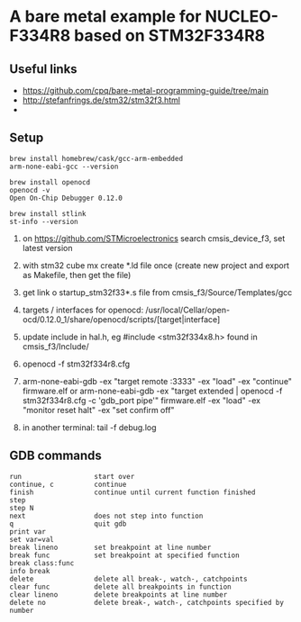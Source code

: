 # A bare metal example for NUCLEO-F334R8 based on STM32F334R8

## Useful links
- https://github.com/cpq/bare-metal-programming-guide/tree/main
- http://stefanfrings.de/stm32/stm32f3.html
- 

## Setup
```
brew install homebrew/cask/gcc-arm-embedded
arm-none-eabi-gcc --version

brew install openocd
openocd -v
Open On-Chip Debugger 0.12.0

brew install stlink
st-info --version
```

1. on https://github.com/STMicroelectronics search cmsis_device_f3, set latest version
2. with stm32 cube mx create *.ld file once (create new project and export as Makefile, then get the file)
3. get link o startup_stm32f33*.s file from cmsis_f3/Source/Templates/gcc
4. targets / interfaces for openocd: /usr/local/Cellar/open-ocd/0.12.0_1/share/openocd/scripts/[target|interface]
5. update include in hal.h, eg #include <stm32f334x8.h> found in cmsis_f3/Include/

6. openocd -f stm32f334r8.cfg
7. arm-none-eabi-gdb -ex "target remote :3333" -ex "load" -ex "continue" firmware.elf
   or
   arm-none-eabi-gdb -ex "target extended | openocd -f stm32f334r8.cfg -c 'gdb_port pipe'" firmware.elf -ex "load" -ex "monitor reset halt" -ex "set confirm off"
8. in another terminal: tail -f debug.log

## GDB commands
```
run                  start over
continue, c          continue
finish               continue until current function finished
step
step N
next                 does not step into function
q                    quit gdb
print var
set var=val
break lineno         set breakpoint at line number
break func           set breakpoint at specified function
break class:func
info break
delete               delete all break-, watch-, catchpoints
clear func           delete all breakpoints in function
clear lineno         delete breakpoints at line number
delete no            delete break-, watch-, catchpoints specified by number
```
